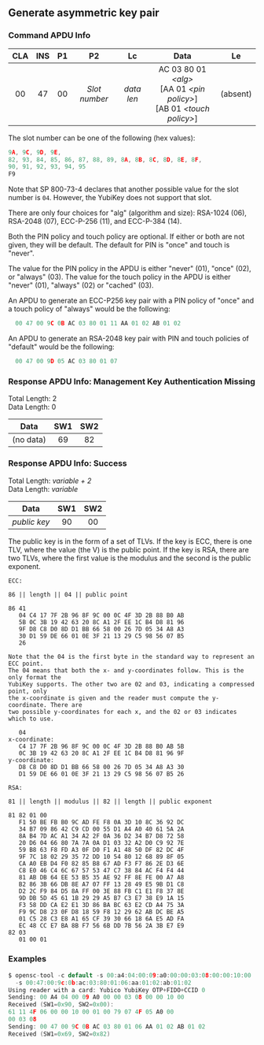 <!-- Copyright 2021 Yubico AB

Licensed under the Apache License, Version 2.0 (the "License");
you may not use this file except in compliance with the License.
You may obtain a copy of the License at

    http://www.apache.org/licenses/LICENSE-2.0

Unless required by applicable law or agreed to in writing, software
distributed under the License is distributed on an "AS IS" BASIS,
WITHOUT WARRANTIES OR CONDITIONS OF ANY KIND, either express or implied.
See the License for the specific language governing permissions and
limitations under the License. -->


## Generate asymmetric key pair

### Command APDU Info

CLA | INS | P1 | P2 | Lc | Data | Le
:---: | :---: | :---: | :---: | :---: | :---: | :---:
00 | 47 | 00 | *Slot number* | *data len* | AC 03 80 01 *\<alg\>* <br />\[AA 01 *\<pin policy\>*\] <br />\[AB 01 *\<touch policy\>*\] | (absent)

The slot number can be one of the following (hex values):

```C
9A, 9C, 9D, 9E,
82, 93, 84, 85, 86, 87, 88, 89, 8A, 8B, 8C, 8D, 8E, 8F,
90, 91, 92, 93, 94, 95
F9
```

Note that SP 800-73-4 declares that another possible value for the slot number is `04`.
However, the YubiKey does not support that slot.

There are only four choices for "alg" (algorithm and size): RSA-1024 (06),
RSA-2048 (07), ECC-P-256 (11), and ECC-P-384 (14).

Both the PIN policy and touch policy are optional. If either or both are not given, they
will be default. The default for PIN is "once" and touch is "never".

The value for the PIN policy in the APDU is either "never" (01), "once" (02), or
"always" (03). The value for the touch policy in the APDU is either "never" (01),
"always" (02) or "cached" (03).

An APDU to generate an ECC-P256 key pair with a PIN policy of "once" and a touch policy
of "always" would be the following:

```C
  00 47 00 9C 0B AC 03 80 01 11 AA 01 02 AB 01 02
```

An APDU to generate an RSA-2048 key pair with PIN and touch policies of "default" would be
the following:

```C
  00 47 00 9D 05 AC 03 80 01 07
```

### Response APDU Info: Management Key Authentication Missing

Total Length: 2\
Data Length: 0

Data | SW1 | SW2
:---: | :---: | :---:
(no data) | 69 | 82

### Response APDU Info: Success

Total Length: *variable + 2*\
Data Length: *variable*

Data | SW1 | SW2
:---: | :---: | :---:
*public key* | 90 | 00

The public key is in the form of a set of TLVs. If the key is ECC, there is one TLV, where
the value (the V) is the public point. If the key is RSA, there are two TLVs, where the
first value is the modulus and the second is the public exponent.

```
ECC:

86 || length || 04 || public point

86 41
   04 C4 17 7F 2B 96 8F 9C 00 0C 4F 3D 2B 88 B0 AB
   5B 0C 3B 19 42 63 20 8C A1 2F EE 1C B4 D8 81 96
   9F D8 C8 D0 8D D1 BB 66 58 00 26 7D 05 34 A8 A3
   30 D1 59 DE 66 01 0E 3F 21 13 29 C5 98 56 07 B5
   26

Note that the 04 is the first byte in the standard way to represent an ECC point.
The 04 means that both the x- and y-coordinates follow. This is the only format the
YubiKey supports. The other two are 02 and 03, indicating a compressed point, only
the x-coordinate is given and the reader must compute the y-coordinate. There are
two possible y-coordinates for each x, and the 02 or 03 indicates which to use.

   04
x-coordinate:
   C4 17 7F 2B 96 8F 9C 00 0C 4F 3D 2B 88 B0 AB 5B
   0C 3B 19 42 63 20 8C A1 2F EE 1C B4 D8 81 96 9F
y-coordinate:
   D8 C8 D0 8D D1 BB 66 58 00 26 7D 05 34 A8 A3 30
   D1 59 DE 66 01 0E 3F 21 13 29 C5 98 56 07 B5 26
```

```
RSA:

81 || length || modulus || 82 || length || public exponent

81 82 01 00
   F1 50 BE FB B0 9C AD FE F8 0A 3D 10 8C 36 92 DC
   34 B7 09 86 42 C9 CD 00 55 D1 A4 A0 40 61 5A 2A
   8A B4 7D AC A1 34 A2 2F 0A 36 D2 34 B7 D8 72 58
   20 D6 04 66 80 7A 7A 0A D1 03 32 A2 D0 C9 92 7E
   59 B8 63 F8 FD A3 0F D0 F1 A1 48 50 DF 82 DC 4F
   9F 7C 18 02 29 35 72 DD 10 54 80 12 68 89 8F 05
   CA A0 EB D4 F0 82 85 B8 67 AD F3 F7 86 2E D3 6E
   C8 E0 46 C4 6C 67 57 53 47 C7 38 84 AC F4 F4 44
   81 AB DB 64 EE 53 B5 35 AE 92 FF 8E FE 00 A7 A8
   B2 86 3B 66 DB 8E A7 07 FF 13 28 49 E5 9B D1 C8
   D2 2C F9 84 D5 8A FF 00 3E 88 FB C1 E1 F8 37 8E
   9D DB 5D 45 61 1B 29 29 A5 B7 C3 E7 38 E9 1A 15
   F3 58 DD CA E2 E1 3D 86 BA BC 63 E2 CD A4 75 3A
   F9 9C D8 23 0F D8 18 59 F8 12 29 62 AB DC BE A5
   01 C5 28 C3 E8 A1 65 CF 39 30 66 18 6A E5 AD FA
   EC 48 CC E7 BA 8B F7 56 6B DD 7B 56 2A 3B E7 E9
82 03
   01 00 01
```

### Examples

```C
$ opensc-tool -c default -s 00:a4:04:00:09:a0:00:00:03:08:00:00:10:00
  -s 00:47:00:9c:0b:ac:03:80:01:06:aa:01:02:ab:01:02
Using reader with a card: Yubico YubiKey OTP+FIDO+CCID 0
Sending: 00 A4 04 00 09 A0 00 00 03 08 00 00 10 00
Received (SW1=0x90, SW2=0x00):
61 11 4F 06 00 00 10 00 01 00 79 07 4F 05 A0 00
00 03 08
Sending: 00 47 00 9C 0B AC 03 80 01 06 AA 01 02 AB 01 02
Received (SW1=0x69, SW2=0x82)
```
